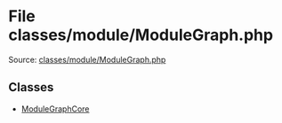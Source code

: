 File classes/module/ModuleGraph.php
=========

Source: [classes/module/ModuleGraph.php](https://github.com/PrestaShop/PrestaShop/blob/1.6.0.9/classes/module/ModuleGraph.php)


Classes
-------

* [ModuleGraphCore](class.ModuleGraphCore.md)

